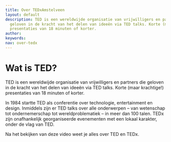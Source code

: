 ```yaml
---
title: Over TEDxAmstelveen
layout: default
description: TED is een wereldwijde organisatie van vrijwilligers en partners die
  geloven in de kracht van het delen van ideeën via TED talks. Korte (maar krachtige!)
  presentaties van 18 minuten of korter.
author: 
keywords: 
nav: over-tedx
---
```


# Wat is TED?

TED is een wereldwijde organisatie van vrijwilligers en partners die geloven in de kracht van het delen van ideeën via TED talks. Korte (maar krachtige!) presentaties van 18 minuten of korter.


In 1984 startte TED als conferentie over technologie, entertainment en design. Inmiddels zijn er TED talks over alle onderwerpen – van wetenschap tot ondernemerschap tot wereldproblematiek – in meer dan 100 talen.
TEDx zijn onafhankelijk georganiseerde evenementen met een lokaal karakter, onder de vlag van TED.

Na het bekijken van deze video weet je alles over TED en TEDx.

<amp-youtube data-videoid="ybYI9VbtOvo" layout="responsive" width="480" height="270"></amp-youtube>
